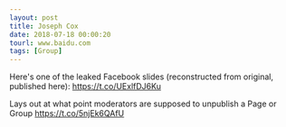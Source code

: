 ```yaml
---
layout: post
title: Joseph Cox
date: 2018-07-18 00:00:20
tourl: www.baidu.com
tags: [Group]
---
```

Here's one of the leaked Facebook slides (reconstructed from original, published here): https://t.co/UExlfDJ6Ku

Lays out at what point moderators are supposed to unpublish a Page or Group https://t.co/5njEk6QAfU